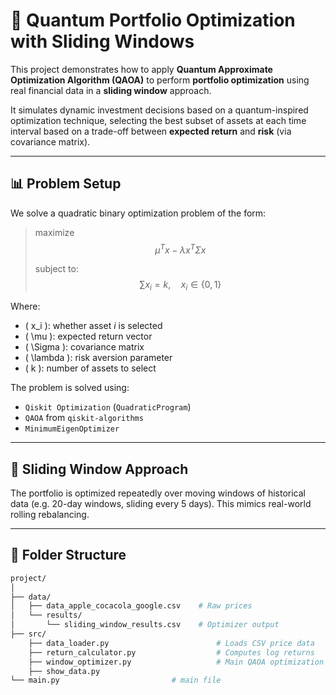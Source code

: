 # 🧠 Quantum Portfolio Optimization with Sliding Windows

This project demonstrates how to apply **Quantum Approximate Optimization Algorithm (QAOA)** to perform **portfolio optimization** using real financial data in a **sliding window** approach.

It simulates dynamic investment decisions based on a quantum-inspired optimization technique, selecting the best subset of assets at each time interval based on a trade-off between **expected return** and **risk** (via covariance matrix).

---

## 📊 Problem Setup

We solve a quadratic binary optimization problem of the form:

> maximize  
> $$ \mu^T x - \lambda x^T \Sigma x $$
>
> subject to:  
> $$ \sum x_i = k, \quad x_i \in \{0,1\} $$ 

Where:
- \( x_i \): whether asset *i* is selected
- \( \mu \): expected return vector
- \( \Sigma \): covariance matrix
- \( \lambda \): risk aversion parameter
- \( k \): number of assets to select

The problem is solved using:
- `Qiskit Optimization` (`QuadraticProgram`)
- `QAOA` from `qiskit-algorithms`
- `MinimumEigenOptimizer`

---

## 🔁 Sliding Window Approach

The portfolio is optimized repeatedly over moving windows of historical data (e.g. 20-day windows, sliding every 5 days). This mimics real-world rolling rebalancing.

---

## 📁 Folder Structure

```bash
project/
│
├── data/
│   ├── data_apple_cocacola_google.csv    # Raw prices
│   └── results/
│       └── sliding_window_results.csv    # Optimizer output
├── src/
    ├── data_loader.py                        # Loads CSV price data
    ├── return_calculator.py                  # Computes log returns
    ├── window_optimizer.py                   # Main QAOA optimization loop
    ├── show_data.py  
└── main.py                         # main file
